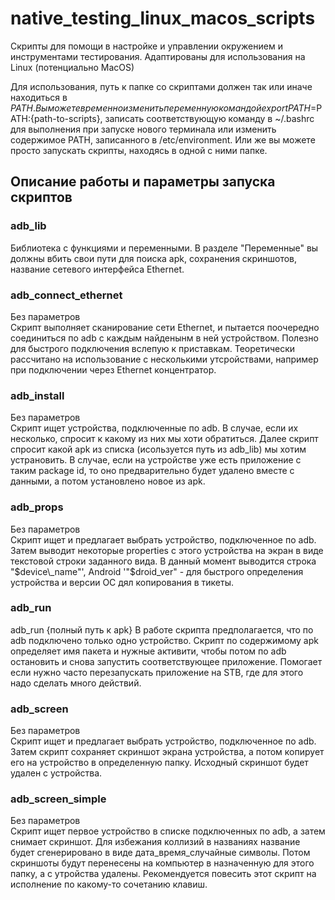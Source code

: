 # native_testing_linux_macos_scripts

Скрипты для помощи в настройке и управлении окружением и инструментами тестирования. Адаптированы для использования на Linux (потенциально MacOS)

Для использования, путь к папке со скриптами должен так или иначе находиться в $PATH. Вы можете временно изменить переменную командой export PATH=$PATH:{path-to-scripts}, записать соответствующую команду в ~/.bashrc для выполнения при запуске нового терминала или изменить содержимое PATH, записанного в /etc/environment. Или же вы можете просто запускать скрипты, находясь в одной с ними папке.

## Описание работы и параметры запуска скриптов

### adb_lib
Библиотека с функциями и переменными. В разделе "Переменные" вы должны вбить свои пути для поиска apk, сохранения скриншотов, название сетевого интерфейса Ethernet.

### adb_connect_ethernet
Без параметров  
Скрипт выполняет сканирование сети Ethernet, и пытается поочередно соединиться по adb с каждым найденынм в ней устройством. Полезно для быстрого подключения вслепую к приставкам. Теоретически рассчитано на использование с несколькими утсройствами, например при подключении через Ethernet концентратор.

### adb_install
Без параметров  
Скрипт ищет устройства, подключенные по adb. В случае, если их несколько, спросит к какому из них мы хоти обратиться. Далее скрипт спросит какой apk из списка (исользуется путь из adb_lib) мы хотим устрановить. В случае, если на устройстве уже есть приложение с таким package id, то оно предварительно будет удалено вместе с данными, а потом установлено новое из apk.

### adb_props
Без параметров  
Скрипт ищет и предлагает выбрать устройство, подключенное по adb. Затем выводит некоторые properties с этого устройства на экран в виде текстовой строки заданного вида. В данный момент выводится строка "$device\_name"', Android '"$droid\_ver" - для быстрого определения устройства и версии ОС дял копирования в тикеты.

### adb_run
adb_run {полный путь к apk}
В работе скрипта предполагается, что по adb подключено только одно устройство. Скрипт по содержимому apk определяет имя пакета и нужные активити, чтобы потом по adb остановить и снова запустить соответствующее приложение. Помогает если нужно часто перезапускать приложение на STB, где для этого надо сделать много действий.

### adb_screen
Без параметров  
Скрипт ищет и предлагает выбрать устройство, подключенное по adb. Затем скрипт сохраняет скриншот экрана устройства, а потом копирует его на устройство в определенную папку. Исходный скриншот будет удален с устройства.

### adb_screen_simple
Без параметров  
Скрипт ищет первое устройство в списке подключенных по adb, а затем снимает скриншот. Для избежания коллизий в названиях название будет сгенерировано в виде дата\_время\_случайные символы. Потом скриншоты будут перенесены на компьютер в назначенную для этого папку, а с утройства удалены. Рекомендуется повесить этот скрипт на исполнение по какому-то сочетанию клавиш.
